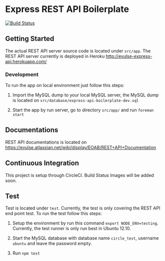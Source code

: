 Express REST API Boilerplate
============================

[![Build Status](https://travis-ci.org/muhammadghazali/node-express-api-oauth2-boilerplate.png?branch=setup-travis-ci)](https://travis-ci.org/muhammadghazali/node-express-api-oauth2-boilerplate)

## Getting Started

The actual REST API server source code is located under `src/app`. The REST API
server currently is deployed in Heroku http://evulse-express-api.herokuapp.com/

### Development

To run the app on local environment just follow this steps:

1. Import the MySQL dump to your local MySQL server, the MySQL dump is located
on `src/database/express-api-boilerplate-dev.sql`

2. Start the app by run server, go to directory `src/app/` and run
`foreman start`

## Documentations

REST API documentations is located on
https://evulse.atlassian.net/wiki/display/EOAB/REST+API+Documentation

## Continuous Integration

This project is setup through CircleCI. Build Status Images will be added soon.

## Test

Test is located under `test`. Currently, the test is only covering the REST API
end point test. To run the test follow this steps:

1. Setup the environment by run this command `export NODE_ENV=testing`.
Currently, the test runner is only run best in Ubuntu 12.10.

2. Start the MySQL database with database name `circle_test`, username `ubuntu`
and leave the password empty.

3. Run `npm test`

